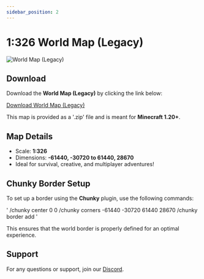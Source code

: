 ```yaml
---
sidebar_position: 2
---
```


# 1:326 World Map (Legacy)

![World Map (Legacy)](../../static/img/world-complete.png)

## Download

Download the **World Map (Legacy)** by clicking the link below:

[Download World Map (Legacy)](https://cdn.earthmc.org/downloads/world-1.20.zip)

This map is provided as a '.zip' file and is meant for **Minecraft 1.20+**.

## Map Details

- Scale: **1:326**
- Dimensions: **-61440, -30720 to 61440, 28670**
- Ideal for survival, creative, and multiplayer adventures!

## Chunky Border Setup

To set up a border using the **Chunky** plugin, use the following commands:

'
/chunky center 0 0
/chunky corners -61440 -30720 61440 28670
/chunky border add
'

This ensures that the world border is properly defined for an optimal experience.

## Support

For any questions or support, join our [Discord](https://discord.gg/yFKhYr6ZmQ).
